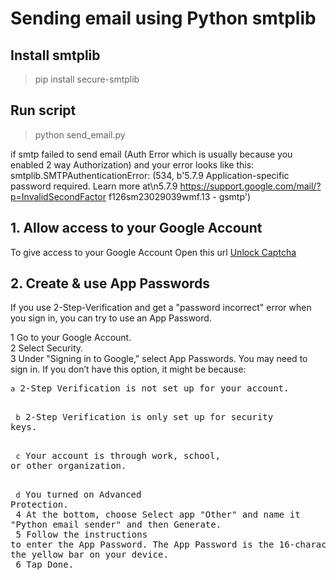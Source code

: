 # Sending email using Python smtplib

## Install smtplib
> pip install secure-smtplib

## Run script
> python send_email.py

if smtp failed to send email (Auth Error which is usually because you enabled 2 way Authorization) and your error looks like this: </br>
smtplib.SMTPAuthenticationError: (534, b'5.7.9 Application-specific password required. Learn more at\n5.7.9  https://support.google.com/mail/?p=InvalidSecondFactor f126sm23029039wmf.13 - gsmtp')

## 1. Allow access to your Google Account
To give access to your Google Account Open this url [Unlock Captcha](https://accounts.google.com/b/0/DisplayUnlockCaptcha)

## 2. Create & use App Passwords
If you use 2-Step-Verification and get a "password incorrect" error when you sign in, you can try to use an App Password.

1 Go to your Google Account. </br>
2 Select Security. </br>
3 Under "Signing in to Google," select App Passwords. You may need to sign in. If you don’t have this option, it might be because: </br>
	<pre> `a` 2-Step Verification is not set up for your account. </br>
	<pre> `b` 2-Step Verification is only set up for security keys. </br>
	<pre> `c` Your account is through work, school, or other organization. </br>
	<pre> `d` You turned on Advanced Protection. </br>
4 At the bottom, choose Select app "Other" and name it "Python email sender" and then Generate. </br>
5 Follow the instructions to enter the App Password. The App Password is the 16-character code in the yellow bar on your device. </br>
6 Tap Done.
